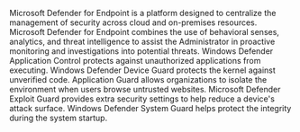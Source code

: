 Microsoft Defender for Endpoint is a platform designed to centralize the management of security across cloud and on-premises resources. Microsoft Defender for Endpoint combines the use of behavioral senses, analytics, and threat intelligence to assist the Administrator in proactive monitoring and investigations into potential threats. Windows Defender Application Control protects against unauthorized applications from executing. Windows Defender Device Guard protects the kernel against unverified code. Application Guard allows organizations to isolate the environment when users browse untrusted websites. Microsoft Defender Exploit Guard provides extra security settings to help reduce a device's attack surface. Windows Defender System Guard helps protect the integrity during the system startup.
